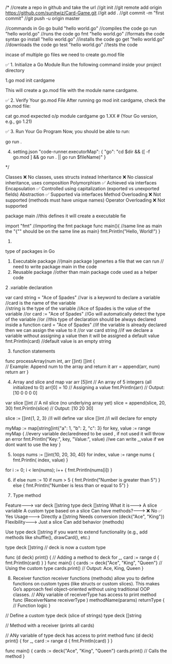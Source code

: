 /*
//create a repo in github and take the url
//git init
//git remote add origin https://github.com/sunitwiz/Card-Game.git
//git add .
//git commit -m "first commit"
//git push -u origin master






//commands in Go
go build "hello world.go"   //compiles the code
go run "hello world.go"    //runs the code
go fmt "hello world.go"   //formats the code syntax
go install "hello world.go"  //installs the code
go get "hello world.go"   //downloads the code
go test "hello world.go"   //tests the code


incase of multiple go files we need to create go.mod file

✅ 1. Initialize a Go Module
Run the following command inside your project directory 

1.go mod init cardgame

This will create a go.mod file with the module name cardgame.

✅ 2. Verify Your go.mod File
After running go mod init cardgame, check the go.mod file:

cat go.mod
expected o/p
module cardgame
go 1.XX  # (Your Go version, e.g., go 1.21)


✅ 3. Run Your Go Program
Now, you should be able to run:

go run .



4. setting.json 
"code-runner.executorMap": {
        "go": "cd $dir && ([ -f go.mod ] && go run . || go run $fileName)"
    }

*/


Classes	❌ No classes, uses structs instead
Inheritance	❌ No classical inheritance, uses composition
 Polymorphism	✅ Achieved via interfaces
 Encapsulation	✅ Controlled using capitalization (exported vs unexported fields)
 Abstraction	✅ Supported via interfaces
Method Overloading	❌ Not supported (methods must have unique names)
 Operator Overloading	❌ Not supported


package main           //this defines it will create a executable fie

import "fmt"           //importing the fmt package
func main(){        //same line as main the "{"" should be on the same line as main}
	fmt.Println("Hello, World!")
}

1.
type of packages in Go
1. Executable package      //(main package  )genertes a file that we can run
                           // need to write package main  in the code
2. Reusable package        //other than main package code used as a helper code





2 .variable declaration

var card string = "Ace of Spades"  //var is a keyword to declare a variable
                                      //card is the name of the variable    
                                        //string is the type of the variable
                                        //Ace of Spades is the value of the variable
//or
card := "Ace of Spades"  //Go will automatically detect the type of the variable
//or                    //this type of declaration should be always declared inside a function
card = "Ace of Spades"  //if the variable is already declared then we can assign the value to it
//or
var card string  //if we declare a variable without assigning a value then it will be assigned a default value
fmt.Println(card)  //default value is an empty string




3. function statements  

func processArray(num int, arr []int) []int {     
    // Example: Append num to the array and return it
    arr = append(arr, num)
    return arr
}


4. Array and slice and map
var arr [5]int // An array of 5 integers (all initialized to 0)
arr[0] = 10    // Assigning a value
fmt.Println(arr) // Output: [10 0 0 0 0]

var slice []int      // A nil slice (no underlying array yet)
slice = append(slice,  20, 30) 
fmt.Println(slice)   // Output: [10 20 30]


slice := []int{1, 2, 3}   //I will define
var slice []int         //I will declare for empty


myMap := map[string]int{"a": 1, "b": 2, "c": 3}
for key, value := range myMap {                     //every variable declaredneed to be used , if not used it will throw an error
    fmt.Println("Key:", key, "Value:", value)        //we can write _,value if we dont want to use the key
}



5. loops
nums := []int{10, 20, 30, 40}
for index, value := range nums {
    fmt.Println( index, value)
}



for i := 0; i < len(nums); i++ {
    fmt.Println(nums[i])
}



6. if else
num := 10
if num > 5 {
    fmt.Println("Number is greater than 5")
} else {
    fmt.Println("Number is less than or equal to 5")
}



7. Type method

Feature--->	var deck []string	        type deck []string
What it is--->	A slice variable	    A custom type based on a slice
Can have methods?--->	❌ No	      ✅ Yes
Usage--->	Directly a []string	        Needs conversion (deck{"Ace", "King"})
Flexibility--->	Just a slice	        Can add behavior (methods)


Use type deck []string if you want to extend functionality (e.g., add methods like shuffle(), drawCard(), etc.)


type deck []string  // deck is now a custom type

func (d deck) print() { // Adding a method to deck
    for _, card := range d {
        fmt.Println(card)
    }
}
func main() {
    cards := deck{"Ace", "King", "Queen"} // Using the custom type
    cards.print() // Output: Ace, King, Queen
}



8. Receiver function
receiver functions (methods) allow you to define functions on custom types (like structs or custom slices). This makes Go’s approach feel object-oriented without using traditional OOP classes.
// ANy variable of receiverType has access to print method
func (ReceiverName receiverType ) methodName(params) returnType {
    // Function logic
}




// Define a custom type deck (slice of strings)
type deck []string

// Method with a receiver (prints all cards)

// ANy variable of type deck has access to print method
func (d deck) print() {
    for _, card := range d {
        fmt.Println(card)
    }
}

func main() {
    cards := deck{"Ace", "King", "Queen"}
    cards.print()  // Calls the method
}


